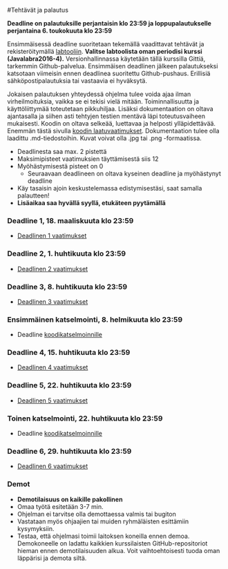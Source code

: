 ﻿#Tehtävät ja palautus

**Deadline on palautuksille perjantaisin klo 23:59 ja loppupalautukselle perjantaina 6. toukokuuta klo 23:59**

Ensimmäisessä deadline suoritetaan tekemällä vaadittavat tehtävät ja rekisteröitymällä [labtooliin](http://tktl-labtool.herokuapp.com/register). **Valitse labtoolista oman periodisi kurssi (Javalabra2016-4).** Versionhallinnassa käytetään tällä kurssilla Gittiä, tarkemmin Github-palvelua. Ensimmäisen deadlinen jälkeen palautukseksi katsotaan viimeisin ennen deadlinea suoritettu Github-pushaus. Erillisiä sähköpostipalautuksia tai vastaavia ei hyväksytä.

Jokaisen palautuksen yhteydessä ohjelma tulee voida ajaa ilman virheilmoituksia, vaikka se ei tekisi vielä mitään. Toiminnallisuutta ja käyttöliittymää toteutetaan pikkuhiljaa. Lisäksi dokumentaation  on oltava ajantasalla ja siihen asti tehtyjen testien mentävä läpi toteutusvaiheen mukaisesti. Koodin on oltava selkeää, luettavaa ja helposti ylläpidettävää. Enemmän tästä sivulla [koodin laatuvaatimukset](Koodin-laatuvaatimukset.md). Dokumentaation tulee olla laadittu .md-tiedostoihin. Kuvat voivat olla .jpg tai .png -formaatissa.

* Deadlinesta saa max. 2 pistettä
* Maksimipisteet vaatimuksien täyttämisestä siis 12
* Myöhästymisestä pisteet on 0
  * Seuraavaan deadlineen on oltava kyseinen deadline ja myöhästynyt deadline
* Käy tasaisin ajoin keskustelemassa edistymisestäsi, saat samalla palautteen!
* **Lisäaikaa saa hyvällä syyllä, etukäteen pyytämällä**

### Deadline 1, 18. maaliskuuta klo 23:59
* [Deadlinen 1 vaatimukset](Deadline-1.md)

### Deadline 2, 1. huhtikuuta klo 23:59
* [Deadlinen 2 vaatimukset](Deadline-2.md)

### Deadline 3, 8. huhtikuuta klo 23:59
* [Deadlinen 3 vaatimukset](Deadline-3.md)

### Ensimmäinen katselmointi, 8. helmikuuta klo 23:59
* Deadline [koodikatselmoinnille](Koodikatselmointi.md)

### Deadline 4, 15. huhtikuuta klo 23:59
* [Deadlinen 4 vaatimukset](Deadline-4.md)

### Deadline 5, 22. huhtikuuta klo 23:59
* [Deadlinen 5 vaatimukset](Deadline-5.md)

### Toinen katselmointi, 22. huhtikuuta klo 23:59
* Deadline [koodikatselmoinnille](Koodikatselmointi.md)

### Deadline 6, 29. huhtikuuta klo 23:59
* [Deadlinen 6 vaatimukset](Deadline-6-lopullinen-palautus.md)

### Demot

* **Demotilaisuus on kaikille pakollinen**
* Omaa työtä esitetään 3-7 min.
* Ohjelman ei tarvitse olla demottaessa valmis tai bugiton
* Vastataan myös ohjaajien tai muiden ryhmäläisten esittämiin kysymyksiin.
* Testaa, että ohjelmasi toimii laitoksen koneilla ennen demoa. Demokoneelle on ladattu kaikkien kurssilaisten GitHub-repositoriot hieman ennen demotilaisuuden alkua. Voit vaihtoehtoisesti tuoda oman läppärisi ja demota siltä.
